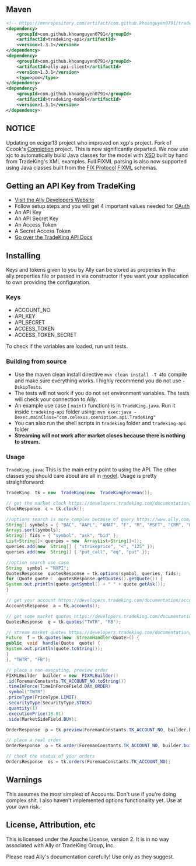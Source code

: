 
  
## Maven
 
```xml
<!-- https://mvnrepository.com/artifact/com.github.khoanguyen0791/tradeking-api -->
<dependency>
	<groupId>com.github.khoanguyen0791</groupId>
	<artifactId>tradeking-api</artifactId>
	<version>1.3.1</version>
</dependency>
<dependency>
	<groupId>com.github.khoanguyen0791</groupId>
	<artifactId>ally-api-client</artifactId>
	<version>1.3.1</version>
	<type>pom</type>
</dependency>
<dependency>
	<groupId>com.github.khoanguyen0791</groupId>
	<artifactId>tradeking-model</artifactId>
	<version>1.3.1</version>
</dependency>
```

## NOTICE
Updating on ecigar13 project who improved on xgp's project. Fork of Ccook's [Conniption](https://github.com/Ccook/conniption) project. This is now significantly departed. We now use xjc to automatically build Java classes for the model with [XSD](https://github.com/samnjugu/ally-api-client/tree/master/tradeking-model/src/main/xsd) built by hand from TradeKing's XML examples. Full FIXML parsing is also now supported using Java classes built from the [FIX Protocol](http://www.fixprotocol.org/) [FIXML](https://github.com/xgp/fixml) schemas.

## Getting an API Key from TradeKing
*  [Visit the Ally Developers Website](https://www.ally.com/api/invest/documentation/getting-started/)
* Follow setup steps and you will get 4 important values needed for [OAuth](http://oauth.net/)
* An API Key
* An API Secret Key
* An Access Token
* A Secret Access Token
*  [Go over the TradeKing API Docs](https://www.ally.com/api/invest/documentation/getting-started/)

## Installing

Keys and tokens given to you by Ally can be stored as properies in the ally.properties file or passed in via constructor if you want your appliacation to own providing the configuration.

### Keys
- ACCOUNT_NO
- API_KEY
- API_SECRET
- ACCESS_TOKEN
- ACCESS_TOKEN_SECRET


To check if the variables are loaded, run unit tests.

### Building from source

- Use the maven clean install directive `mvn clean install -T 4`to compile and make sure everything works. I highly recommend you do not use `-DskipTests`.
- The tests will not work if you do not set environment variables. The tests will check your connection to Ally.
- An example use case ( `main()` function) is in `TradeKing.java`. Run it inside `tradeking-api` folder using:
`mvn exec:java -Dexec.mainClass="com.celexus.conniption.api.TradeKing"`
- You can also run the shell scripts in `tradeking` folder and `tradeking-api` folder
-  **Streaming will not work after market closes because there is nothing to stream.**

### Usage

`TradeKing.java`: This is the main entry point to using the API. The other classes you should care about are all in [model](https://github.com/xgp/tradeking/blob/master/tradeking-model/). Usage is pretty straightforward:

```java
TradeKing  tk = new  TradeKing(new  TradeKingForeman());

// get the market clock https://developers.tradeking.com/documentation/market-clock-get
ClockResponse  c = tk.clock();

//options search is more complex because of query https://www.ally.com/api/invest/documentation/market-options-search-get-post/
String[] symbols = { "BAC", "AAPL", "AMAT", "F", "M", "MSFT", "CRM", "FSLR" };
Arrays.sort(symbols);
String[] fids = { "symbol", "ask", "bid" };
List<String[]> queries = new  ArrayList<String[]>();
queries.add(new  String[] { "strikeprice", "<", "125" });
queries.add(new  String[] { "put_call", "eq", "put" });

//option search use case
String  symbol = "NXPI";
QuotesResponse  quotesResponse = tk.options(symbol, queries, fids);
for (Quote quote :  quotesResponse.getQuotes().getQuote()) {
System.out.println(quote.getSymbol() + " " + quote.getAsk());
}

// get your account https://developers.tradeking.com/documentation/accounts-get
AccountsResponse  a = tk.accounts();

// get some market quotes https://developers.tradeking.com/documentation/market-ext-quotes-get-post
QuotesResponse  q = tk.quotes("TWTR", "FB");

// stream market quotes https://developers.tradeking.com/documentation/streaming-market-quotes-get-post
Future  f = tk.quotes(new  StreamHandler<Quote>() {
public  void  handle(Quote  quote) {
System.out.println(quote.toString());
}
}, "TWTR", "FB");

// place a non-executing, preview order
FIXMLBuilder  builder = new  FIXMLBuilder()
.id(ForemanConstants.TK_ACCOUNT_NO.toString())
.timeInForce(TimeInForceField.DAY_ORDER)
.symbol("TWTR")
.priceType(PriceType.LIMIT)
.securityType(SecurityType.STOCK)
.quantity(1)
.executionPrice(18.01)
.side(MarketSideField.BUY);

OrderResponse  p = tk.preview(ForemanConstants.TK_ACCOUNT_NO, builder.build().toString());

// place a real order
OrderResponse  o = tk.order(ForemanConstants.TK_ACCOUNT_NO, builder.build().toString());

// check the status of your orders
OrdersResponse  os = tk.orders(ForemanConstants.TK_ACCOUNT_NO);
```

## Warnings

This assumes the most simplest of Accounts. Don't use if you're doing complex shit. I also haven't implemented options functionality yet. Use at your own risk.

## License, Attribution, etc

This is licensed under the Apache License, version 2. It is in no way associated with Ally or TradeKing Group, Inc.

Please read Ally's documentation carefully! Use only as they suggest.
